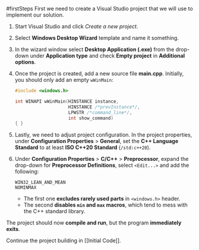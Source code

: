 #firstSteps
First we need to create a Visual Studio project that we will use to implement our solution.

1. Start Visual Studio and click _Create a new project_.
    
2. Select **Windows Desktop Wizard** template and name it something.
    
3. In the wizard window select **Desktop Application (.exe)** from the drop-down under **Application type** and check **Empty project** in **Additional options**.
    
4. Once the project is created, add a new source file **main.cpp**. Initially, you should only add an empty `wWinMain`:
    
    ```cpp
    #include <windows.h>
    
    int WINAPI wWinMain(HINSTANCE instance,
                        HINSTANCE /*prevInstance*/,
                        LPWSTR /*command_line*/,
                        int show_command)
    { }
    ```
    
5. Lastly, we need to adjust project configuration. In the project properties, under **Configuration Properties** > **General**, set the **C++ Language Standard** to at least **ISO C++20 Standard** (`/std:c++20`).
    
6. Under **Configuration Properties** > **C/C++** > **Preprocessor**, expand the drop-down for **Preprocessor Definitions**, select `<Edit...>` and add the following:
    
    ```
    WIN32_LEAN_AND_MEAN
    NOMINMAX
    ```
    
    - The first one **excludes rarely used parts** in `<windows.h>` header.
    - The second **disables `min` and `max` macros**, which tend to mess with the C++ standard library.

The project should now **compile and run**, but the program **immediately exits**. 

Continue the project building in [[Initial Code]].